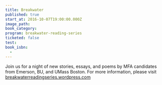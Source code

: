 ```yaml
---
title: Breakwater
published: true
start_at: 2016-10-07T19:00:00.000Z
image_path:
book_category:
program: breakwater-reading-series
ticketed: false
test:
book_isbn:
  -
---
```



Join us for a night of new stories, essays, and poems by MFA candidates from Emerson, BU, and UMass Boston. For more information, please visit [breakwaterreadingseries.wordpress.com](https://breakwaterreadingseries.wordpress.com/)